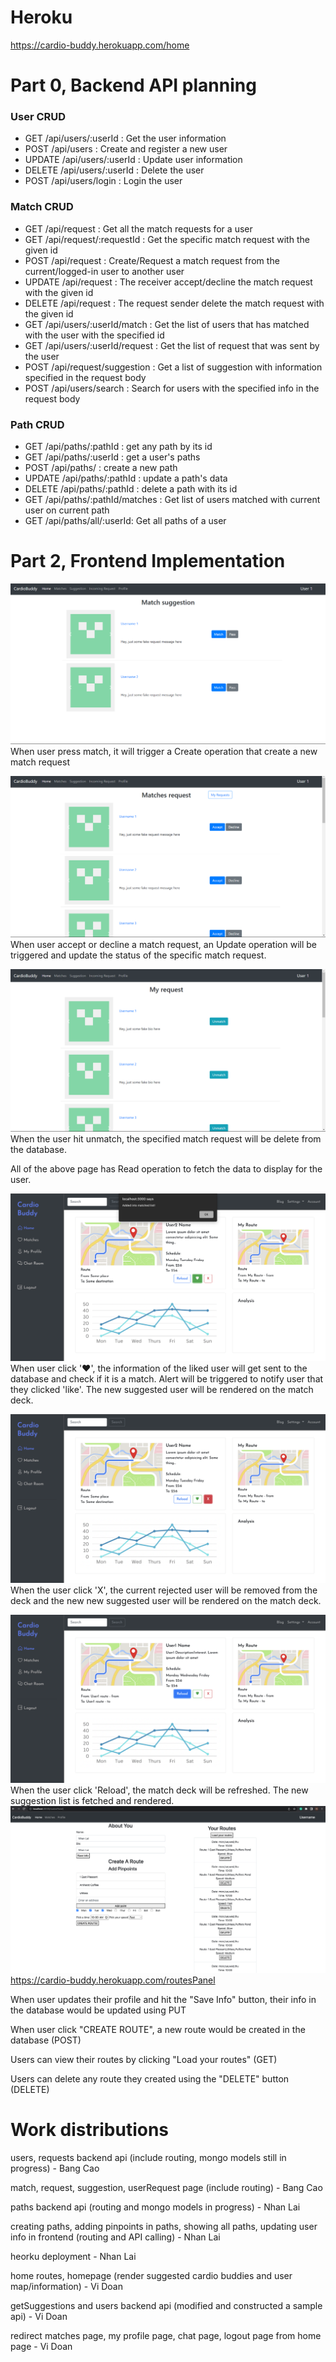 # Heroku
https://cardio-buddy.herokuapp.com/home

# Part 0, Backend API planning

### User CRUD

-   GET /api/users/:userId : Get the user information
-   POST /api/users : Create and register a new user
-   UPDATE /api/users/:userId : Update user information
-   DELETE /api/users/:userId : Delete the user
-   POST /api/users/login : Login the user

### Match CRUD

-   GET /api/request : Get all the match requests for a user
-   GET /api/request/:requestId : Get the specific match request with the given id
-   POST /api/request : Create/Request a match request from the current/logged-in user to another user
-   UPDATE /api/request : The receiver accept/decline the match request with the given id
-   DELETE /api/request : The request sender delete the match request with the given id
-   GET /api/users/:userId/match : Get the list of users that has matched with the user with the specified id
-   GET /api/users/:userId/request : Get the list of request that was sent by the user
-   POST /api/request/suggestion : Get a list of suggestion with information specified in the request body
-   POST /api/users/search : Search for users with the specified info in the request body

### Path CRUD

-   GET /api/paths/:pathId : get any path by its id
-   GET /api/paths/:userId : get a user's paths
-   POST /api/paths/ : create a new path
-   UPDATE /api/paths/:pathId : update a path's data
-   DELETE /api/paths/:pathId : delete a path with its id
-   GET /api/paths/:pathId/matches : Get list of users matched with current user on current path
-   GET /api/paths/all/:userId: Get all paths of a user

# Part 2, Frontend Implementation

![](./img/matchSuggestion_create.png)
When user press match, it will trigger a Create operation that create a new match request

![](./img/matchSuggestion_update.png)
When user accept or decline a match request, an Update operation will be triggered and update the status of the specific match request.

![](./img/matchSuggestion_delete.png)
When the user hit unmatch, the specified match request will be delete from the database.

All of the above page has Read operation to fetch the data to display for the user.

![](./img/home-like.png)
When user click '♥', the information of the liked user will get sent to the database and check if it is a match. Alert will be triggered to notify user that they clicked 'like'. The new suggested user will be rendered on the match deck.

![](./img/home-reject.png)
When the user click 'X', the current rejected user will be removed from the deck and the new new suggested user will be rendered on the match deck.

![](./img/home-reload.png)
When the user click 'Reload', the match deck will be refreshed. The new suggestion list is fetched and rendered.
![](./img/routesPanelCrud.png)
https://cardio-buddy.herokuapp.com/routesPanel

When user updates their profile and hit the "Save Info" button, their info in the database would be updated using PUT

When user click "CREATE ROUTE", a new route would be created in the database (POST)

Users can view their routes by clicking "Load your routes" (GET)

Users can delete any route they created using the "DELETE" button (DELETE)

# Work distributions

users, requests backend api (include routing, mongo models still in progress) - Bang Cao

match, request, suggestion, userRequest page (include routing) - Bang Cao

paths backend api (routing and mongo models in progress) - Nhan Lai

creating paths, adding pinpoints in paths, showing all paths, updating user info in frontend (routing and API calling) - Nhan Lai

heorku deployment - Nhan Lai

home routes, homepage (render suggested cardio buddies and user map/information) - Vi Doan

getSuggestions and users backend api (modified and constructed a sample api) - Vi Doan

redirect matches page, my profile page, chat page, logout page from home page - Vi Doan